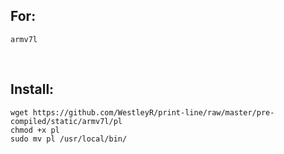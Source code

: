 ## For:

```
armv7l
```

<br>

## Install:

```
wget https://github.com/WestleyR/print-line/raw/master/pre-compiled/static/armv7l/pl
chmod +x pl
sudo mv pl /usr/local/bin/
```

<br>
